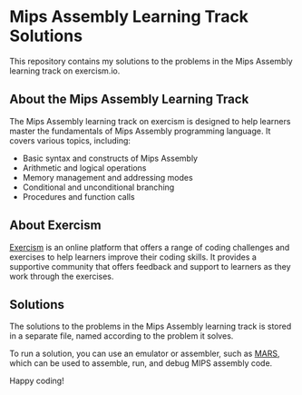 # Mips Assembly Learning Track Solutions

This repository contains my solutions to the problems in the Mips Assembly learning track on exercism.io.

## About the Mips Assembly Learning Track

The Mips Assembly learning track on exercism is designed to help learners master the fundamentals of Mips Assembly programming language. It covers various topics, including:

- Basic syntax and constructs of Mips Assembly
- Arithmetic and logical operations
- Memory management and addressing modes
- Conditional and unconditional branching
- Procedures and function calls

## About Exercism

[Exercism](https://exercism.io/) is an online platform that offers a range of coding challenges and exercises to help learners improve their coding skills. It provides a supportive community that offers feedback and support to learners as they work through the exercises.

## Solutions

The solutions to the problems in the Mips Assembly learning track is stored in a separate file, named according to the problem it solves.

To run a solution, you can use an emulator or assembler, such as [MARS](https://courses.missouristate.edu/KenVollmar/mars/), which can be used to assemble, run, and debug MIPS assembly code.

Happy coding!